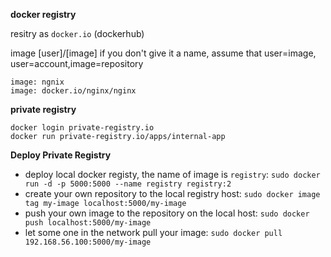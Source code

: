 **docker registry**

resitry as `docker.io` (dockerhub)

image [user]/[image] if you don't give it a name, assume that user=image, user=account,image=repository

	image: ngnix
	image: docker.io/nginx/nginx

**private registry**

	docker login private-registry.io
	docker run private-registry.io/apps/internal-app

**Deploy Private Registry**

- deploy local docker registy, the name of image is `registry`: `sudo docker run -d -p 5000:5000 --name registry registry:2`
- create your own repository to the local registry host: `sudo docker image tag my-image localhost:5000/my-image`
- push your own image to the repository on the local host: `sudo docker push localhost:5000/my-image`
- let some one in the network pull your image: `sudo docker pull 192.168.56.100:5000/my-image`
